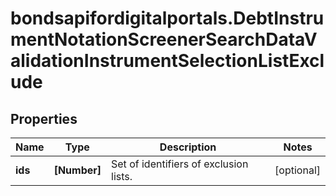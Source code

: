 # bondsapifordigitalportals.DebtInstrumentNotationScreenerSearchDataValidationInstrumentSelectionListExclude

## Properties

Name | Type | Description | Notes
------------ | ------------- | ------------- | -------------
**ids** | **[Number]** | Set of identifiers of exclusion lists. | [optional] 


